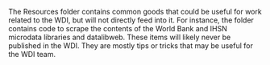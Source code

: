 The Resources folder contains common goods that could be useful for work related to the WDI, but will not directly feed into it.  For instance, the folder contains code to scrape the contents of the World Bank and IHSN microdata libraries and datalibweb.  These items will likely never be published in the WDI.  They are mostly tips or tricks that may be useful for the WDI team.  
